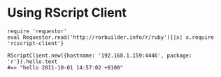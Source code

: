 # Using RScript Client

    require 'requestor'
    eval Requestor.read('http://rorbuilder.info/r/ruby'){|x| x.require 'rcscript-client'}

    RScriptClient.new({hostname: '192.168.1.159:4446', package: 'r'}).hello.text
    #=> "hello 2011-10-01 14:57:02 +0100"

